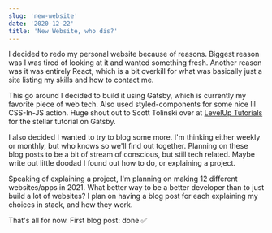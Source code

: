 ```yaml
---
slug: 'new-website'
date: '2020-12-22'
title: 'New Website, who dis?'
---
```


I decided to redo my personal website because of reasons. Biggest reason was I was tired of looking at it and wanted something fresh. Another reason was it was entirely React, which is a bit overkill for what was basically just a site listing my skills and how to contact me.

This go around I decided to build it using Gatsby, which is currently my favorite piece of web tech. Also used styled-components for some nice lil CSS-In-JS action. Huge shout out to Scott Tolinski over at [LevelUp Tutorials](https://www.leveluptutorials.com/) for the stellar tutorial on Gatsby. 

I also decided I wanted to try to blog some more. I'm thinking either weekly or monthly, but who knows so we'll find out together. Planning on these blog posts to be a bit of stream of conscious, but still tech related. Maybe write out little doodad I found out how to do, or explaining a project.

Speaking of explaining a project, I'm planning on making 12 different websites/apps in 2021. What better way to be a better developer than to just build a lot of websites? I plan on having a blog post for each explaining my choices in stack, and how they work.

That's all for now. First blog post: done ✅
